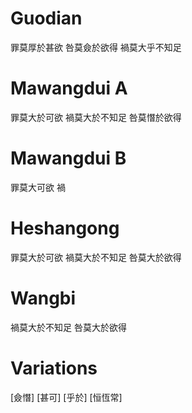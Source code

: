 # Guodian

罪莫厚於甚欲
咎莫僉於欲得
禍莫大乎不知足

# Mawangdui A

罪莫大於可欲
禍莫大於不知足
咎莫憯於欲得

# Mawangdui B

罪莫大可欲
禍

# Heshangong

罪莫大於可欲
禍莫大於不知足
咎莫大於欲得

# Wangbi

禍莫大於不知足
咎莫大於欲得

# Variations

[僉憯]
[甚可]
[乎於]
[恒恆常]
